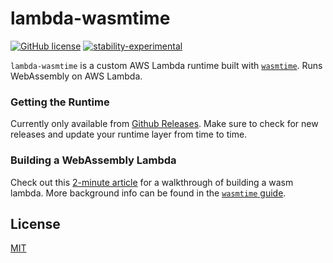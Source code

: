 # lambda-wasmtime

[![GitHub license](https://img.shields.io/github/license/chiefbiiko/lambda-wasmtime.svg)](https://github.com/chiefbiiko/lambda-wasmtime/blob/master/LICENSE) [![stability-experimental](https://img.shields.io/badge/stability-experimental-orange.svg)](https://github.com/chiefbiiko/lambda-wasmtime)

`lambda-wasmtime` is a custom AWS Lambda runtime built with [`wasmtime`](https://wasmtime.dev/). Runs WebAssembly on AWS Lambda.

### Getting the Runtime

Currently only available from [Github Releases](https://github.com/chiefbiiko/lambda-wasmtime/releases/latest). Make sure to check for new releases and update your runtime layer from time to time.

### Building a WebAssembly Lambda

Check out this [2-minute article](https://dev.to/chiefbiiko/lambda-wasmtime-running-webassembly-on-aws-lambda-51gi) for a walkthrough of building a wasm lambda. More background info can be found in the [`wasmtime` guide](https://bytecodealliance.github.io/wasmtime/wasm-rust.html#webassembly-interface-types).

## License

[MIT](./LICENSE)